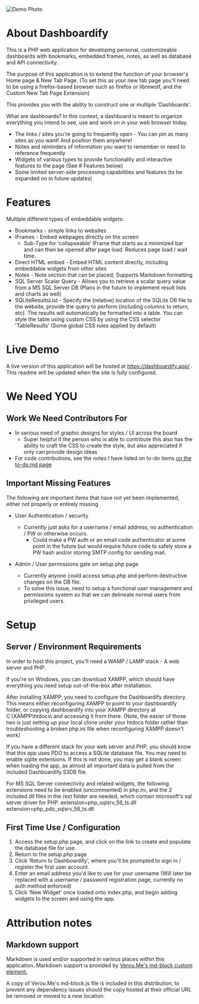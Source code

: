 ![Demo Photo](https://i.imgur.com/v5QUd2X.jpeg)
# About Dashboardify
This is a PHP web application for developing personal, customizeable dashboards with bookmarks, embedded frames, notes, as well as database and API connectivity.

The purpose of this application is to extend the function of your browser's Home page & New Tab Page. (To set this as your new tab page you'll need to be using a firefox-based browser such as firefox or librewolf, and the Custom New Tab Page Extension)

This provides you with the ability to construct one or multiple 'Dashboards'. 

What are dashboards? In this context, a dashboard is meant to organize everything you intend to see, use and work on in your web browser today. 

* The links / sites you're going to frequently open - You can pin as many sites as you want! And position them anywhere!
* Notes and reminders of information you want to remember or need to reference frequently
* Widgets of various types to provide functionality and interactive features to the page (See # Features below)
* Some limited server-side processing capabilities and features (to be expanded on in future updates)

# Features

Multiple different types of embeddable widgets:
* Bookmarks - simple links to websites
* IFrames - Embed webpages directly on the screen
    * Sub-Type for 'collapseable' IFrame that starts as a minimized bar and can then be opened after page load. Reduces page load / wait time. 
* Direct HTML embed - Embed HTML content directly, including embeddable widgets from other sites
* Notes - Note section that can be placed; Supports Markdown formatting
* SQL Server Scalar Query - Allows you to retrieve a scalar query value from a MS SQL Server DB (Plans in the future to implement result lists and charts as well)
* SQLiteResultsList - Specify the (relative) location of the SQLite DB file to the website, provide the query to perform (including columns to return, etc). The results will automatically be formatted into a table. You can style the table using custom CSS by using the CSS selector 'TableResults' (Some global CSS rules applied by default)

# Live Demo

A live version of this application will be hosted at https://dashboardify.app/ . This readme will be updated when the site is fully configured. 

# We Need YOU

## Work We Need Contributors For
* In serious need of graphic designs for styles / UI across the board
    * Super helpful if the person who is able to contribute this also has the ability to craft the CSS to create the style, but also appreciated if only can provide design ideas
* For code contributions, see the notes I have listed on to-do items [on the to-do.md page](todo.md)


## Important Missing Features

The following are important items that have not yet been implemented, either not properly or entirely missing

* User Authentication / security
    * Currently just asks for a username / email address, no authentication / PW or otherwise occurs.
        * Could make a PW auth or an email code authenticator at some point in the future but would require future code to safely store a PW hash and/or storing SMTP config for sending mail. 
    
* Admin / User permissions gate on setup.php page
    * Currently anyone could access setup.php and perform destructive changes on the DB file. 
    * To solve this issue, need to setup a functional user management and permissions system so that we can delineate normal users from privileged users. 


# Setup
## Server / Environment Requirements

In order to host this project, you'll need a WAMP / LAMP stack - A web server and PHP. 

If you're on Windows, you can download XAMPP, which should have everything you need setup out-of-the-box after installation. 

After installing XAMPP, you need to configure the Dashboardify directory. This means either reconfiguring XAMPP to point to your dashboardify folder, or copying dashboardify into your XAMPP directory at C:\XAMPP\htdocs\ and accessing it from there. (Note, the easier of those two is just setting up your local clone under your htdocs folder rather than troubleshooting a broken php.ini file when reconfiguring XAMPP doesn't work)

If you have a different stack for your web server and PHP, you should know that this app uses PDO to access a SQLite database file. You may need to enable sqlite extensions. 
If this is not done, you may get a blank screen when loading the app, as almost all important data is pulled from the included Dashboardify.S3DB file.

For MS SQL Server connectivity and related widgets, the following extensions need to be enabled (uncommented) in php.ini, and the 2 included dll files in the /ext folder are needed, which contain microsoft's sql server driver for PHP.
    extension=php_sqlsrv_56_ts.dll
    extension=php_pdo_sqlsrv_56_ts.dll  

## First Time Use / Configuration

1. Access the setup.php page, and click on the link to create and populate the database file for use. 
2. Return to the setup.php page
3. Click 'Return to Dashboardify', where you'll be prompted to sign in / register the first user account.
4. Enter an email address you'd like to use for your username (Will later be replaced with a username / password registration page, currently no auth method enforced)
5. Click 'New Widget' once loaded onto index.php, and begin adding widgets to the screen and using the app.


# Attribution notes

## Markdown support

Markdown is used and/or supported in various places within this application. Markdown support is provided by [Verou.Me's md-block custom element.](https://md-block.verou.me/)

A copy of Verou.Me's md-block.js file is included in this distribution, to prevent any dependency issues should the copy hosted at their official URL be removed or moved to a new location. 

